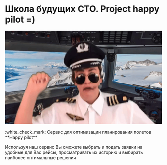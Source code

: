 # Школа будущих СТО. Project happy pilot =) 
 <p align="center">
<img src="/happyPilot.gif" width="750px" height="300px"/></p>
:white_check_mark: Сервис для оптимизации планирования полетов **Happy pilot**  <br/>

Используя наш сервис Вы сможете выбрать и подать заявки на удобные для Вас рейсы, просматривать их историю и выбирать наиболее оптимальные решения<br/>
